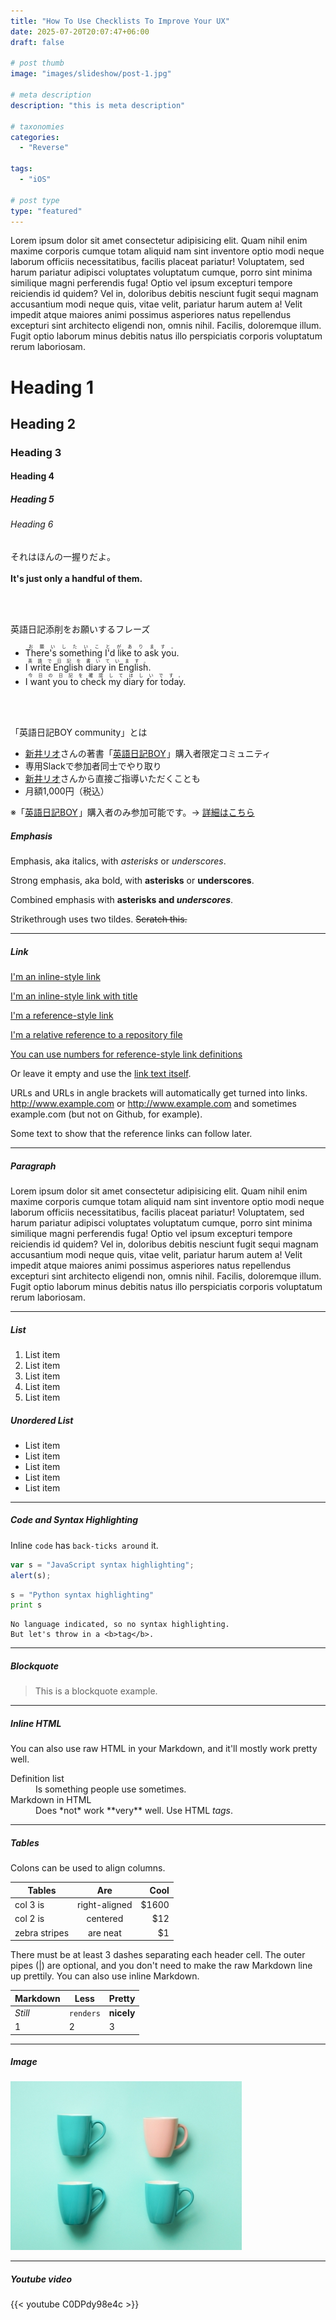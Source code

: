 ```yaml
---
title: "How To Use Checklists To Improve Your UX"
date: 2025-07-20T20:07:47+06:00
draft: false

# post thumb
image: "images/slideshow/post-1.jpg"

# meta description
description: "this is meta description"

# taxonomies
categories:
  - "Reverse"
  
tags:
  - "iOS"
 
# post type
type: "featured"
---
```


Lorem ipsum dolor sit amet consectetur adipisicing elit. Quam nihil enim maxime corporis cumque totam aliquid nam sint inventore optio modi neque laborum officiis necessitatibus, facilis placeat pariatur! Voluptatem, sed harum pariatur adipisci voluptates voluptatum cumque, porro sint minima similique magni perferendis fuga! Optio vel ipsum excepturi tempore reiciendis id quidem? Vel in, doloribus debitis nesciunt fugit sequi magnam accusantium modi neque quis, vitae velit, pariatur harum autem a! Velit impedit atque maiores animi possimus asperiores natus repellendus excepturi sint architecto eligendi non, omnis nihil. Facilis, doloremque illum. Fugit optio laborum minus debitis natus illo perspiciatis corporis voluptatum rerum laboriosam.

# Heading 1
## Heading 2
### Heading 3
#### Heading 4
##### Heading 5
###### Heading 6


<div class="summary-box">
    <p>それはほんの一握りだよ。<br><br>
        <strong>It's just only a handful of them.</strong>
    </p>
</div>

<br><br>

<div class="title-box"><span class="box-title">英語日記添削をお願いするフレーズ</span>
<p></p>
<ul>
    <li>
        <ruby>There's something I'd like to ask you.
            <rt>お願いしたいことがあります。</rt>
        </ruby>
    </li>
    <li>
        <ruby>I write English diary in English.
            <rt>英語で日記を書いています。</rt>
        </ruby>
    </li>
    <li>
        <ruby>I want you to check my diary for today.
            <rt>今日の日記を確認してほしいです。</rt>
        </ruby>
    </li>
</ul>
<p></p></div>


<br><br>

<div class="title-box"><span class="box-title">「英語日記BOY community」とは</span>
    <p></p>
    <ul>
        <li><a href="https://arairio.work/" target="_blank" rel="noopener">新井リオ</a>さんの著書「<a
                href="//af.moshimo.com/af/c/click?a_id=2243421&amp;p_id=170&amp;pc_id=185&amp;pl_id=4062&amp;url=https%3A%2F%2Fwww.amazon.co.jp%2Fdp%2FB0833NVKD3"
                rel="nofollow" target="_blank">英語日記BOY</a><img
                src="//i.moshimo.com/af/i/impression?a_id=2243421&amp;p_id=170&amp;pc_id=185&amp;pl_id=4062"
                alt="" width="1" height="1" style="border:0">」購入者限定コミュニティ
        </li>
        <li>専用Slackで参加者同士でやり取り</li>
        <li><a href="https://arairio.work/" target="_blank" rel="noopener">新井リオ</a>さんから直接ご指導いただくことも
        </li>
        <li>月額1,000円（税込）</li>
    </ul>
    ※「<a href="//af.moshimo.com/af/c/click?a_id=2243421&amp;p_id=170&amp;pc_id=185&amp;pl_id=4062&amp;url=https%3A%2F%2Fwww.amazon.co.jp%2Fdp%2FB0833NVKD3"
         rel="nofollow" target="_blank">英語日記BOY</a><img
            src="//i.moshimo.com/af/i/impression?a_id=2243421&amp;p_id=170&amp;pc_id=185&amp;pl_id=4062"
            alt="" width="1" height="1" style="border:0">」購入者のみ参加可能です。-&gt; <a
            href="https://community.camp-fire.jp/projects/view/219418" target="_blank"
            rel="noopener">詳細はこちら</a>
    <p></p></div>

##### Emphasis

Emphasis, aka italics, with *asterisks* or _underscores_.

Strong emphasis, aka bold, with **asterisks** or __underscores__.

Combined emphasis with **asterisks and _underscores_**.

Strikethrough uses two tildes. ~~Scratch this.~~

<hr>

##### Link
[I'm an inline-style link](https://www.google.com)

[I'm an inline-style link with title](https://www.google.com "Google's Homepage")

[I'm a reference-style link][Arbitrary case-insensitive reference text]

[I'm a relative reference to a repository file](../blob/master/LICENSE)

[You can use numbers for reference-style link definitions][1]

Or leave it empty and use the [link text itself].

URLs and URLs in angle brackets will automatically get turned into links.
http://www.example.com or <http://www.example.com> and sometimes
example.com (but not on Github, for example).

Some text to show that the reference links can follow later.

[arbitrary case-insensitive reference text]: https://www.mozilla.org
[1]: http://slashdot.org
[link text itself]: http://www.reddit.com

<hr>

##### Paragraph

Lorem ipsum dolor sit amet consectetur adipisicing elit. Quam nihil enim maxime corporis cumque totam aliquid nam sint inventore optio modi neque laborum officiis necessitatibus, facilis placeat pariatur! Voluptatem, sed harum pariatur adipisci voluptates voluptatum cumque, porro sint minima similique magni perferendis fuga! Optio vel ipsum excepturi tempore reiciendis id quidem? Vel in, doloribus debitis nesciunt fugit sequi magnam accusantium modi neque quis, vitae velit, pariatur harum autem a! Velit impedit atque maiores animi possimus asperiores natus repellendus excepturi sint architecto eligendi non, omnis nihil. Facilis, doloremque illum. Fugit optio laborum minus debitis natus illo perspiciatis corporis voluptatum rerum laboriosam.

<hr>

##### List

1. List item
2. List item
3. List item
4. List item
5. List item

##### Unordered List

* List item
* List item
* List item
* List item
* List item

<hr>

##### Code and Syntax Highlighting

Inline `code` has `back-ticks around` it.

```javascript
var s = "JavaScript syntax highlighting";
alert(s);
```

```python
s = "Python syntax highlighting"
print s
```

```
No language indicated, so no syntax highlighting.
But let's throw in a <b>tag</b>.
```

<hr>

##### Blockquote

> This is a blockquote example.

<hr>

##### Inline HTML

You can also use raw HTML in your Markdown, and it'll mostly work pretty well.

<dl>
  <dt>Definition list</dt>
  <dd>Is something people use sometimes.</dd>

  <dt>Markdown in HTML</dt>
  <dd>Does *not* work **very** well. Use HTML <em>tags</em>.</dd>
</dl>


<hr>

##### Tables

Colons can be used to align columns.

| Tables        | Are           | Cool  |
| ------------- |:-------------:| -----:|
| col 3 is      | right-aligned | $1600 |
| col 2 is      | centered      |   $12 |
| zebra stripes | are neat      |    $1 |

There must be at least 3 dashes separating each header cell.
The outer pipes (|) are optional, and you don't need to make the
raw Markdown line up prettily. You can also use inline Markdown.

Markdown | Less | Pretty
--- | --- | ---
*Still* | `renders` | **nicely**
1 | 2 | 3

<hr>

##### Image

![image](../../images/post/covers/post-1.jpg)

<hr>

##### Youtube video

{{< youtube C0DPdy98e4c >}}
